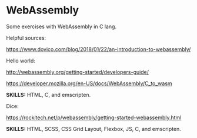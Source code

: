 # WebAssembly

Some exercises with WebAssembly in C lang.

Helpful sources:

https://www.dovico.com/blog/2018/01/22/an-introduction-to-webassembly/

Hello world:

http://webassembly.org/getting-started/developers-guide/

https://developer.mozilla.org/en-US/docs/WebAssembly/C_to_wasm

**SKILLS:** HTML, C, and emscripten.


Dice:

https://rockitech.net/p/webassembly/getting-started-webassembly.html

**SKILLS:** HTML, SCSS, CSS Grid Layout, Flexbox, JS, C, and emscripten.
